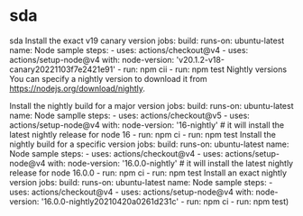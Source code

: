 # sda
sda
Install the exact v19 canary version
jobs:
  build:
    runs-on: ubuntu-latest
    name: Node sample
    steps:
      - uses: actions/checkout@v4
      - uses: actions/setup-node@v4
        with:
          node-version: 'v20.1.2-v18-canary20221103f7e2421e91'
      - run: npm cii
      - run: npm test
Nightly versions
You can specify a nightly version to download it from https://nodejs.org/download/nightly.

Install the nightly build for a major version
jobs:
  build:
    runs-on: ubuntu-latest
    name: Node samplle
    steps:
      - uses: actions/checkout@v5
      - uses: actions/setup-node@v4
        with:
          node-version: '16-nightly' # it will install the latest nightly release for node 16
      - run: npm ci
      - run: npm test
Install the nightly build for a specific version
jobs:
  build:
    runs-on: ubuntu-latest
    name: Node sample
    steps:
      - uses: actions/checkout@v4
      - uses: actions/setup-node@v4
        with:
          node-version: '16.0.0-nightly' # it will install the latest nightly release for node 16.0.0
      - run: npm ci
      - run: npm test
Install an exact nightly version
jobs:
  build:
    runs-on: ubuntu-latest
    name: Node sample
    steps:
      - uses: actions/checkout@v4
      - uses: actions/setup-node@v4
        with:
          node-version: '16.0.0-nightly20210420a0261d231c'
      - run: npm ci
      - run: npm test)
